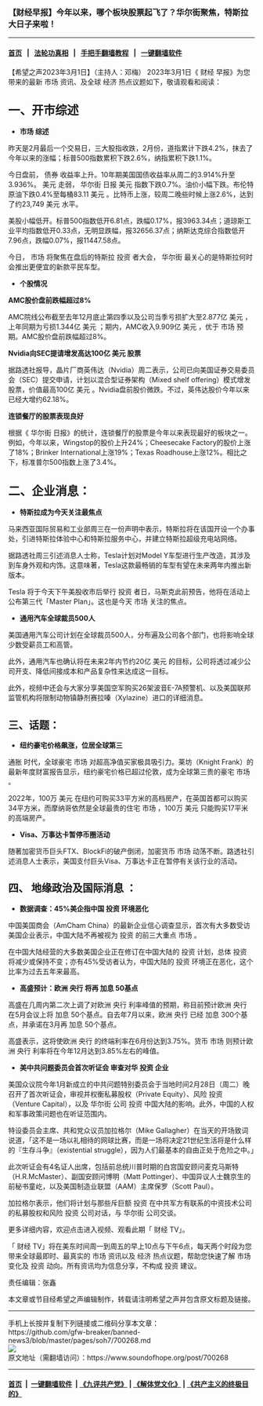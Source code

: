 ### 【财经早报】今年以来，哪个板块股票起飞了？华尔街聚焦，特斯拉大日子来啦！
------------------------

#### [首页](https://github.com/gfw-breaker/banned-news3/blob/master/README.md) &nbsp;&nbsp;|&nbsp;&nbsp; [法轮功真相](https://github.com/begood0513/basic/blob/master/README.md)  &nbsp;&nbsp;|&nbsp;&nbsp; [手把手翻墙教程](https://github.com/gfw-breaker/guides/wiki)  &nbsp;&nbsp;|&nbsp;&nbsp; [一键翻墙软件](https://github.com/gfw-breaker/nogfw/blob/master/README.md)  



<div><div class="Content__Wrapper sc-1bvya0-0 elmmKw article_body" data-checkusr="" itemprop="articleBody">
 <div id="post_place_1">
 </div>
 <p class="meta-top">
  <span class="meta">
   【希望之声2023年3月1日】（主持人：邓梅）
  </span>
  2023年3月1日《
  <ok href="/term/112557">
   财经
  </ok>
  早报》为您带来的最新
  <ok href="/term/3188">
   市场
  </ok>
  资讯、及全球
  <ok href="/term/5444">
   经济
  </ok>
  热点议题如下，敬请观看和阅读：
 </p>
 <h2>
  <strong style="font-size:1.143em">
   一、开市综述
  </strong>
 </h2>
 <ul>
  <li>
   <p>
    <strong>
     <ok href="/term/3188">
      市场
     </ok>
     综述
    </strong>
   </p>
  </li>
 </ul>
 <p>
  昨天是2月最后一个交易日，三大股指收跌，2月份，道指累计下跌4.2%，抹去了今年以来的涨幅；标普500指数累积下跌2.6%，纳指累积下跌1.1%。
 </p>
 <p>
  今日盘前，
  <ok href="/term/101140">
   债券
  </ok>
  收益率上升。10年期美国国债收益率从周二的3.914%升至3.936%。
  <ok href="/term/1923">
   美元
  </ok>
  走弱，
  <ok href="/term/11791">
   华尔街
  </ok>
  日报
  <ok href="/term/1923">
   美元
  </ok>
  指数下跌0.7%。油价小幅下跌。布伦特原油下跌0.4%至每桶83.11
  <ok href="/term/1923">
   美元
  </ok>
  。比特币上涨，较周二晚些时候上涨2.6%，达到了约23,749
  <ok href="/term/1923">
   美元
  </ok>
  水平。
 </p>
 <p>
  美股小幅低开。标普500指数低开6.81点，跌幅0.17%，报3963.34点；道琼斯工业平均指数低开0.33点，无明显跌幅，报32656.37点；纳斯达克综合指数低开7.96点，跌幅0.07%，报11447.58点。
 </p>
 <p>
  今日，
  <ok href="/term/3188">
   市场
  </ok>
  将聚焦在盘后的特斯拉
  <ok href="/term/1496">
   投资
  </ok>
  者大会，
  <ok href="/term/11791">
   华尔街
  </ok>
  最关心的是特斯拉何时会推出更便宜的新款平民车型。
 </p>
 <ul>
  <li>
   <p>
    <strong>
     个股情况
    </strong>
   </p>
  </li>
 </ul>
 <p>
  <strong>
   AMC股价盘前跌幅超过8%
  </strong>
 </p>
 <p>
  AMC院线公布截至去年12月底止第四季以及公司当季亏损扩大至2.877亿
  <ok href="/term/1923">
   美元
  </ok>
  ，上年同期为亏损1.344亿
  <ok href="/term/1923">
   美元
  </ok>
  ；期内，AMC收入9.909亿
  <ok href="/term/1923">
   美元
  </ok>
  ，优于
  <ok href="/term/3188">
   市场
  </ok>
  预期。AMC股价盘前跌幅超过8%。
 </p>
 <p>
  <strong>
   Nvidia向SEC提请增发高达100亿
   <ok href="/term/1923">
    美元
   </ok>
   股票
  </strong>
 </p>
 <p>
  据路透社报导，晶片厂商英伟达（Nvidia）周二表示，公司已向美国证券交易委员会（SEC）提交申请，计划以混合型证券架构（Mixed shelf offering）模式增发股票，价值最高100亿
  <ok href="/term/1923">
   美元
  </ok>
  。Nvidia盘前股价微跌。不过，英伟达股价今年以来已经大增约62.18%。
 </p>
 <p>
  <strong>
   连锁餐厅的股票表现良好
  </strong>
 </p>
 <p>
  根据《
  <ok href="/term/11791">
   华尔街
  </ok>
  日报》的统计，连锁餐厅的股票是今年以来表现最好的板块之一。例如，今年以来，Wingstop的股价上升24%；Cheesecake Factory的股价上涨了18%；Brinker International上涨19%；Texas Roadhouse上涨12%。相比之下，标准普尔500指数上涨了3.4%。
 </p>
 <h2>
  <strong style="font-size:1.143em">
   二、企业消息：
  </strong>
 </h2>
 <ul>
  <li>
   <p>
    <strong>
     特斯拉成为今天关注最焦点
    </strong>
   </p>
  </li>
 </ul>
 <p>
  马来西亚国际贸易和工业部周三在一份声明中表示，特斯拉将在该国开设一个办事处，引进特斯拉体验中心和特斯拉服务中心，并建立特斯拉超级充电站网络。
 </p>
 <p>
  据路透社周三引述消息人士称，Tesla计划对Model Y车型进行生产改造，其涉及到车身外观和内饰。这意味著，Tesla这款最畅销的车型有望在未来两年内推出新版本。
 </p>
 <p>
  Tesla 将于今天下午美股收市后举行
  <ok href="/term/1496">
   投资
  </ok>
  者日，马斯克此前预告，他将在活动上公布第三代「Master Plan」。这也是今天
  <ok href="/term/3188">
   市场
  </ok>
  关注的焦点。
 </p>
 <ul>
  <li>
   <p>
    <strong>
     通用汽车全球裁员500人
    </strong>
   </p>
  </li>
 </ul>
 <p>
  美国通用汽车公司计划在全球裁员500人，分布遍及公司各个部门，也将影响全球少数受薪员工和高管。
 </p>
 <p>
  此外，通用汽车也确认将在未来2年内节约20亿
  <ok href="/term/1923">
   美元
  </ok>
  的目标，公司将透过减少公司开支、降低间接成本和产品复杂性来达成这一目标。
 </p>
 <p>
  此外，视频中还会与大家分享美国空军购买26架波音E-7A预警机、以及美国联邦监管机构将限制动物镇静剂赛拉嗪（Xylazine）进口的详细消息。
 </p>
 <h2>
  <strong>
   三、话题：
  </strong>
 </h2>
 <ul>
  <li>
   <p>
    <strong>
     纽约豪宅价格飙涨，位居全球第三
    </strong>
   </p>
  </li>
 </ul>
 <p>
  <ok href="/term/1913">
   通胀
  </ok>
  时代，全球豪宅
  <ok href="/term/3188">
   市场
  </ok>
  对超高净值买家极具吸引力。莱坊（Knight Frank）的最新年度财富报告显示，纽约豪宅价格已超过伦敦，成为全球第三贵的豪宅
  <ok href="/term/3188">
   市场
  </ok>
  。
 </p>
 <p>
  2022年，100万
  <ok href="/term/1923">
   美元
  </ok>
  在纽约可购买33平方米的高档房产，在英国首都可以购买34平方米，而摩纳哥依然是全球最贵的住宅
  <ok href="/term/3188">
   市场
  </ok>
  ，100万
  <ok href="/term/1923">
   美元
  </ok>
  只能购买17平米的高端房产。
 </p>
 <ul>
  <li>
   <p>
    <strong>
     Visa、万事达卡暂停币圈活动
    </strong>
   </p>
  </li>
 </ul>
 <p>
  随著加密货币巨头FTX、BlockFi的破产倒闭，加密货币
  <ok href="/term/3188">
   市场
  </ok>
  动荡不断。路透社引述消息人士表示，美国支付巨头Visa、万事达卡正在暂停有关该行业的活动。
 </p>
 <h2>
  <strong>
   四、
  </strong>
  地缘政治及国际消息
  <strong>
   ：
  </strong>
 </h2>
 <ul>
  <li>
   <p>
    <strong>
     数据调查：45%美企指中国
     <ok href="/term/1496">
      投资
     </ok>
     环境恶化
    </strong>
   </p>
  </li>
 </ul>
 <p>
  中国美国商会（AmCham China）的最新企业信心调查显示，首次有大多数受访美国企业表示，中国大陆不再被视为
  <ok href="/term/1496">
   投资
  </ok>
  的前三大重点
  <ok href="/term/3188">
   市场
  </ok>
  。
 </p>
 <p>
  在中国大陆经营的大多数美国企业正在修订在中国大陆的
  <ok href="/term/1496">
   投资
  </ok>
  计划，总体
  <ok href="/term/1496">
   投资
  </ok>
  将减少或保持不变；亦有45%受访者认为，中国大陆的
  <ok href="/term/1496">
   投资
  </ok>
  环境正在恶化，这个比率为过去五年来最高。
 </p>
 <ul>
  <li>
   <p>
    <strong>
     高盛预计：欧洲
     <ok href="/term/18947">
      央行
     </ok>
     将再
     <ok href="/term/16771">
      加息
     </ok>
     50基点
    </strong>
   </p>
  </li>
 </ul>
 <p>
  高盛在几周内第二次上调了对欧洲
  <ok href="/term/18947">
   央行
  </ok>
  利率峰值的预期，称目前预计欧洲
  <ok href="/term/18947">
   央行
  </ok>
  在5月会议上将
  <ok href="/term/16771">
   加息
  </ok>
  50个基点。自去年7月以来，欧洲
  <ok href="/term/18947">
   央行
  </ok>
  已经
  <ok href="/term/16771">
   加息
  </ok>
  300个基点，并承诺在3月再
  <ok href="/term/16771">
   加息
  </ok>
  50个基点。
 </p>
 <p>
  高盛表示，这将使欧洲
  <ok href="/term/18947">
   央行
  </ok>
  的终端利率在6月份达到3.75%。货币
  <ok href="/term/3188">
   市场
  </ok>
  则预计欧洲
  <ok href="/term/18947">
   央行
  </ok>
  利率将在今年12月达到3.85%左右的峰值。
 </p>
 <ul>
  <li>
   <p>
    <strong>
     美中共问题委员会首次听证会 审查对华
     <ok href="/term/1496">
      投资
     </ok>
     企业
    </strong>
   </p>
  </li>
 </ul>
 <p>
  美国众议院今年1月新成立的中共问题特别委员会于当地时间2月28日（周二）晚召开了首次听证会，审视并权衡私募股权（Private Equity）、风险
  <ok href="/term/1496">
   投资
  </ok>
  （Venture Capital），以及
  <ok href="/term/11791">
   华尔街
  </ok>
  公司
  <ok href="/term/1496">
   投资
  </ok>
  中国大陆的影响。此外，中国的人权和军事政策问题也在听证范围内。
 </p>
 <p>
  特设委员会主席、共和党众议员加拉格尔（Mike Gallagher）在当天的开场致词说道，「这不是一场以礼相待的网球比赛，而是一场将决定21世纪生活将是什么样的『生存斗争』（existential struggle），因为人们最基本的自由正处于危险之中。」
 </p>
 <p>
  此次听证会有4名证人出席，包括前总统川普时期的白宫国安顾问麦克马斯特（H.R.McMaster）、副国安顾问博明（Matt Pottinger）、中国异议人士魏京生的前秘书童屹，以及美国制造业联盟（AAM）主席保罗（Scott Paul）。
 </p>
 <p>
  加拉格尔表示，他们将计划与那些斥巨额
  <ok href="/term/1496">
   投资
  </ok>
  在中共军方有联系的中资技术公司的私募股权和风险
  <ok href="/term/1496">
   投资
  </ok>
  公司对话，与
  <ok href="/term/11791">
   华尔街
  </ok>
  公司交谈。
 </p>
 <p>
  更多详细内容，欢迎点击进入视频、观看此期「
  <ok href="/term/112557">
   财经
  </ok>
  TV」。
 </p>
 <p>
  「
  <ok href="/term/112557">
   财经
  </ok>
  TV」将在美东时间周一到周五的早上10点与下午6点，每天两个时段为您带来全球最即时、最真实的
  <ok href="/term/3188">
   市场
  </ok>
  资讯以及
  <ok href="/term/5444">
   经济
  </ok>
  热点议题，帮助您快速了解
  <ok href="/term/3188">
   市场
  </ok>
  变化及
  <ok href="/term/1496">
   投资
  </ok>
  动向。所有资讯均为信息分享，不构成
  <ok href="/term/1496">
   投资
  </ok>
  建议。
 </p>
 <p class="meta-btm">
  责任编辑：张鑫
 </p>
 <p class="meta-btm">
  本文章或节目经希望之声编辑制作，转载请注明希望之声并包含原文标题及链接。
 </p>
</div>
</div>
<hr/>
手机上长按并复制下列链接或二维码分享本文章：<br/>
https://github.com/gfw-breaker/banned-news3/blob/master/pages/soh7/700268.md <br/>
<a href='https://github.com/gfw-breaker/banned-news3/blob/master/pages/soh7/700268.md'><img src='https://github.com/gfw-breaker/banned-news3/blob/master/pages/soh7/700268.md.png'/></a> <br/>
原文地址（需翻墙访问）：https://www.soundofhope.org/post/700268


------------------------
#### [首页](https://github.com/gfw-breaker/banned-news3/blob/master/README.md) &nbsp;|&nbsp; [一键翻墙软件](https://github.com/gfw-breaker/nogfw/blob/master/README.md) &nbsp;| [《九评共产党》](https://github.com/gfw-breaker/9ping.md/blob/master/README.md#九评之一评共产党是什么) | [《解体党文化》](https://github.com/gfw-breaker/jtdwh.md/blob/master/README.md) | [《共产主义的终极目的》](https://github.com/gfw-breaker/gczydzjmd.md/blob/master/README.md)


<img src='http://gfw-breaker.win/banned-news3/pages/soh7/700268.md' width='0px' height='0px'/>